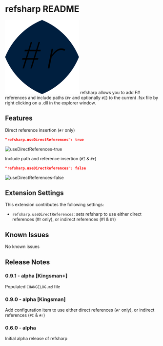# refsharp README
![icon](screencap/refsharp.icon.svg)
refsharp allows you to add F# references and include paths (`#r` and optionally `#I`) to the current .fsx file by right clicking on a .dll in the explorer window.

## Features
Direct reference insertion (`#r` only)
```json
"refsharp.useDirectReferences": true
```
![useDirectReferences-true](screencap/useDRT.gif)

Include path and reference insertion (`#I` & `#r`)
```json
"refsharp.useDirectReferences": false
```
![useDirectReferences-false](screencap/useDRF.gif)


## Extension Settings

This extension contributes the following settings:

* `refsharp.useDirectReferences`: sets refsharp to use either direct references (#r only), or indirect references (#I & #r)



## Known Issues

No known issues

## Release Notes

### 0.9.1 - alpha [Kingsman+]

Populated `CHANGELOG.md` file

### 0.9.0 - alpha [Kingsman]

Add configuration item to use either direct references (`#r` only), or indirect references (`#I` & `#r`)

### 0.6.0 - alpha

Initial alpha release of refsharp

